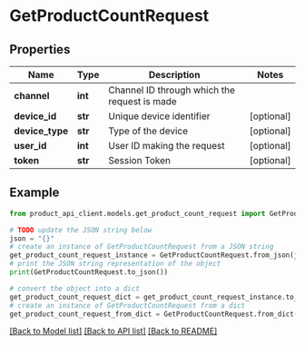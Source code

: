 # GetProductCountRequest


## Properties

Name | Type | Description | Notes
------------ | ------------- | ------------- | -------------
**channel** | **int** | Channel ID through which the request is made | 
**device_id** | **str** | Unique device identifier | [optional] 
**device_type** | **str** | Type of the device | [optional] 
**user_id** | **int** | User ID making the request | [optional] 
**token** | **str** | Session Token | [optional] 

## Example

```python
from product_api_client.models.get_product_count_request import GetProductCountRequest

# TODO update the JSON string below
json = "{}"
# create an instance of GetProductCountRequest from a JSON string
get_product_count_request_instance = GetProductCountRequest.from_json(json)
# print the JSON string representation of the object
print(GetProductCountRequest.to_json())

# convert the object into a dict
get_product_count_request_dict = get_product_count_request_instance.to_dict()
# create an instance of GetProductCountRequest from a dict
get_product_count_request_from_dict = GetProductCountRequest.from_dict(get_product_count_request_dict)
```
[[Back to Model list]](../README.md#documentation-for-models) [[Back to API list]](../README.md#documentation-for-api-endpoints) [[Back to README]](../README.md)


